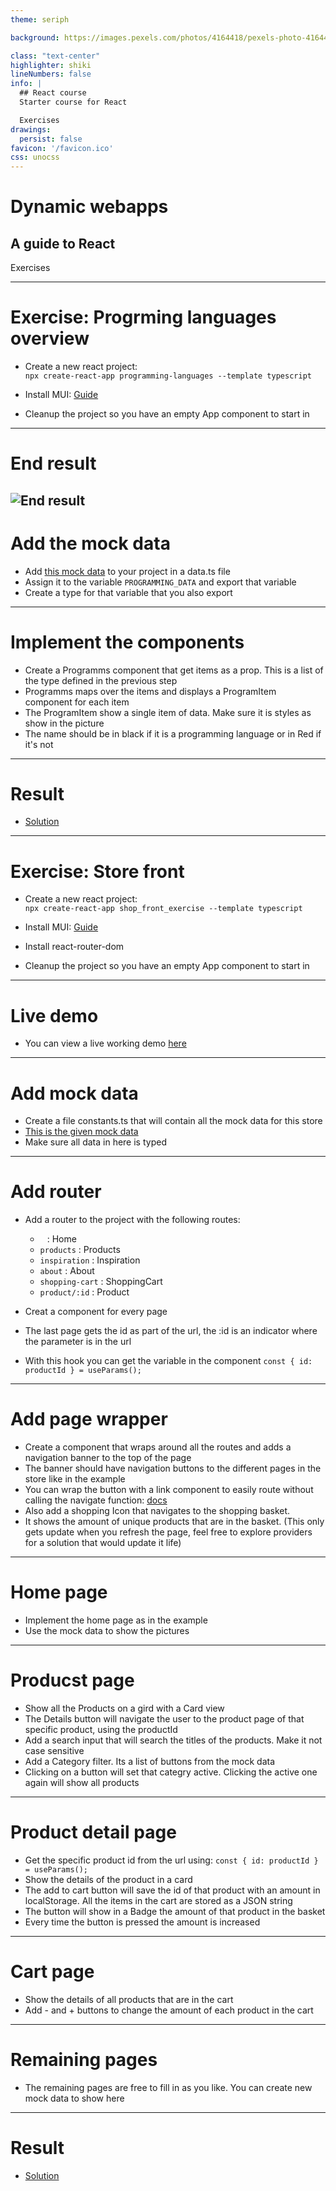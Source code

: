 ```yaml
---
theme: seriph

background: https://images.pexels.com/photos/4164418/pexels-photo-4164418.jpeg?auto=compress&cs=tinysrgb&w=1260&h=750&dpr=2

class: "text-center"
highlighter: shiki
lineNumbers: false
info: |
  ## React course
  Starter course for React

  Exercises
drawings:
  persist: false
favicon: '/favicon.ico'
css: unocss
---
```


# Dynamic webapps

## A guide to React

<p class="color-stone-400">Exercises</p>

---

# Exercise: Progrming languages overview

- Create a new react project:  
 `npx create-react-app programming-languages --template typescript`

- Install MUI: [Guide](https://mui.com/material-ui/getting-started/installation/)

- Cleanup the project so you have an empty App component to start in

---

# End result

![End result](/exercise1/screenshot.png)
---

# Add the mock data

- Add [this mock data](/exercise1/data.js) to your project in a data.ts file
- Assign it to the variable `PROGRAMMING_DATA` and export that variable
- Create a type for that variable that you also export

---


# Implement the components

- Create a Programms component that get items as a prop. This is a list of the type defined in the previous step
- Programms maps over the items and displays a ProgramItem component for each item
- The ProgramItem show a single item of data. Make sure it is styles as show in the picture
- The name should be in black if it is a programming language or in Red if it's not


---

# Result

- [Solution](/exercise1/solution.zip)

--- 

# Exercise: Store front

- Create a new react project:  
 `npx create-react-app shop_front_exercise --template typescript`

- Install MUI: [Guide](https://mui.com/material-ui/getting-started/installation/)

- Install react-router-dom

- Cleanup the project so you have an empty App component to start in

--- 

# Live demo

- You can view a live working demo [here](https://store-exercise-react.tijlivens.be/)

---

# Add mock data

- Create a file constants.ts that will contain all the mock data for this store
- [This is the given mock data](/exercise2/data.js)
- Make sure all data in here is typed

---

# Add router

- Add a router to the project with the following routes: 
  - ` ` : Home
  - `products` : Products
  - `inspiration` : Inspiration
  - `about` : About
  - `shopping-cart` : ShoppingCart
  - `product/:id` : Product

- Creat a component for every page
- The last page gets the id as part of the url, the :id is an indicator where the parameter is in the url
- With this hook you can get the variable in the component `const { id: productId } = useParams();`

--- 

# Add page wrapper

- Create a component that wraps around all the routes and adds a navigation banner to the top of the page
- The banner should have navigation buttons to the different pages in the store like in the example
- You can wrap the button with a link component to easily route without calling the navigate function: [docs](https://reactrouter.com/en/main/components/link)
- Also add a shopping Icon that navigates to the shopping basket.
- It shows the amount of unique products that are in the basket. (This only gets update when you refresh the page, feel free to explore providers for a solution that would update it life)


---

# Home page

- Implement the home page as in the example
- Use the mock data to show the pictures

---

# Producst page

- Show all the Products on a gird with a Card view
- The Details button will navigate the user to the product page of that specific product, using the productId
- Add a search input that will search the titles of the products. Make it not case sensitive
- Add a Category filter. Its a list of buttons from the mock data
- Clicking on a button will set that categry active. Clicking the active one again will show all products

---

# Product detail page

- Get the specific product id from the url using: `const { id: productId } = useParams();`
- Show the details of the product in a card
- The add to cart button will save the id of that product with an amount in localStorage. All the items in the cart are stored as a JSON string
- The button will show in a Badge the amount of that product in the basket
- Every time the button is pressed the amount is increased

---

# Cart page

- Show the details of all products that are in the cart
- Add - and + buttons to change the amount of each product in the cart

---

# Remaining pages

- The remaining pages are free to fill in as you like. You can create new mock data to show here

---

# Result

- [Solution](/exercise2/solution.zip)